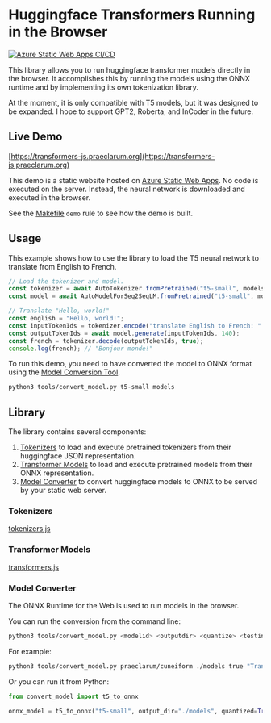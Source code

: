 # Huggingface Transformers Running in the Browser

[![Azure Static Web Apps CI/CD](https://github.com/praeclarum/transformers-js/actions/workflows/azure-static-web-apps-gentle-desert-0ddc8ce10.yml/badge.svg)](https://github.com/praeclarum/transformers-js/actions/workflows/azure-static-web-apps-gentle-desert-0ddc8ce10.yml)

This library allows you to run huggingface transformer models directly in the browser.
It accomplishes this by running the models using the ONNX runtime and by implementing
its own tokenization library.

At the moment, it is only compatible with T5 models, but it was designed to be expanded.
I hope to support GPT2, Roberta, and InCoder in the future.


## Live Demo

[https://transformers-js.praeclarum.org](https://transformers-js.praeclarum.org)

This demo is a static website hosted on [Azure Static Web Apps](https://azure.microsoft.com/en-us/services/app-service/static/).
No code is executed on the server. Instead, the neural network is downloaded and executed in the browser.

See the [Makefile](Makefile) `demo` rule to see how the demo is built.


## Usage

This example shows how to use the library to load the T5 neural network to translate from English to French.

```js
// Load the tokenizer and model.
const tokenizer = await AutoTokenizer.fromPretrained("t5-small", models_path="/models");
const model = await AutoModelForSeq2SeqLM.fromPretrained("t5-small", models_path="/models");

// Translate "Hello, world!"
const english = "Hello, world!";
const inputTokenIds = tokenizer.encode("translate English to French: " + english);
const outputTokenIds = await model.generate(inputTokenIds, 140);
const french = tokenizer.decode(outputTokenIds, true);
console.log(french); // "Bonjour monde!"
```

To run this demo, you need to have converted the model to ONNX format using the [Model Conversion Tool](#model-converter).

```bash
python3 tools/convert_model.py t5-small models
```


## Library

The library contains several components:

1. [Tokenizers](#tokenizers) to load and execute pretrained tokenizers from their huggingface JSON representation.
2. [Transformer Models](#transformer-models) to load and execute pretrained models from their ONNX representation.
3. [Model Converter](#model-converter) to convert huggingface models to ONNX to be served by your static web server.


### Tokenizers

[tokenizers.js](src/tokenizers.js)


### Transformer Models

[transformers.js](src/transformers.js)


### Model Converter

The ONNX Runtime for the Web is used to run models in the browser.

You can run the conversion from the command line:

```bash
python3 tools/convert_model.py <modelid> <outputdir> <quantize> <testinput>
```

For example:

```bash
python3 tools/convert_model.py praeclarum/cuneiform ./models true "Translate Akkadian to English: lugal"
```

Or you can run it from Python:

```python
from convert_model import t5_to_onnx

onnx_model = t5_to_onnx("t5-small", output_dir="./models", quantized=True)
```
